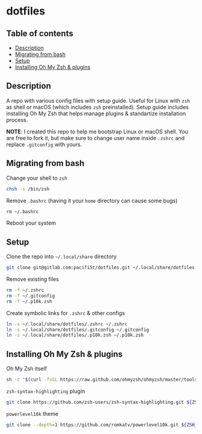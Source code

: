# dotfiles

## Table of contents

- [Description](#description)
- [Migrating from bash](#migrating-from-bash)
- [Setup](#setup)
- [Installing Oh My Zsh & plugins](#installing-oh-my-zsh--plugins)

## Description

A repo with various config files with setup guide. Useful for Linux with `zsh` as shell or macOS (which includes `zsh` preinstalled). Setup guide includes installing Oh My Zsh that helps manage plugins & standartize installation process.

**NOTE**: I created this repo to help me bootstrap Linux or macOS shell. You are free to fork it, but make sure to change user name inside `.zshrc` and replace `.gitconfig` with yours.

## Migrating from bash

Change your shell to `zsh`

```bash
chsh -s /bin/zsh
```

Remove `.bashrc` (having it your `home` directory can cause some bugs)

```bash
rm ~/.bashrc
```

Reboot your system

## Setup

Clone the repo into `~/.local/share` directory

```zsh
git clone git@gitlab.com:pacifi5t/dotfiles.git ~/.local/share/dotfiles
```

Remove existing files

```zsh
rm -f ~/.zshrc
rm -f ~/.gitconfig
rm -f ~/.p10k.zsh
```

Create symbolic links for `.zshrc` & other configs

```zsh
ln -s ~/.local/share/dotfiles/.zshrc ~/.zshrc
ln -s ~/.local/share/dotfiles/.gitconfig ~/.gitconfig
ln -s ~/.local/share/dotfiles/.p10k.zsh ~/.p10k.zsh
```

## Installing Oh My Zsh & plugins

Oh My Zsh itself

```zsh
sh -c "$(curl -fsSL https://raw.github.com/ohmyzsh/ohmyzsh/master/tools/install.sh)"
```

`zsh-syntax-highlighting` plugin

```zsh
git clone https://github.com/zsh-users/zsh-syntax-highlighting.git ${ZSH_CUSTOM:-~/.oh-my-zsh/custom}/plugins/zsh-syntax-highlighting
```

`powerlevel10k` theme

```zsh
git clone --depth=1 https://github.com/romkatv/powerlevel10k.git ${ZSH_CUSTOM:-$HOME/.oh-my-zsh/custom}/themes/powerlevel10k
```
